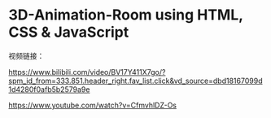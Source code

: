 # 3D-Animation-Room using HTML, CSS & JavaScript


视频链接：

https://www.bilibili.com/video/BV17Y411X7go/?spm_id_from=333.851.header_right.fav_list.click&vd_source=dbd18167099d1d4280f0afb5b2579a9e

https://www.youtube.com/watch?v=CfmvhlDZ-Os
